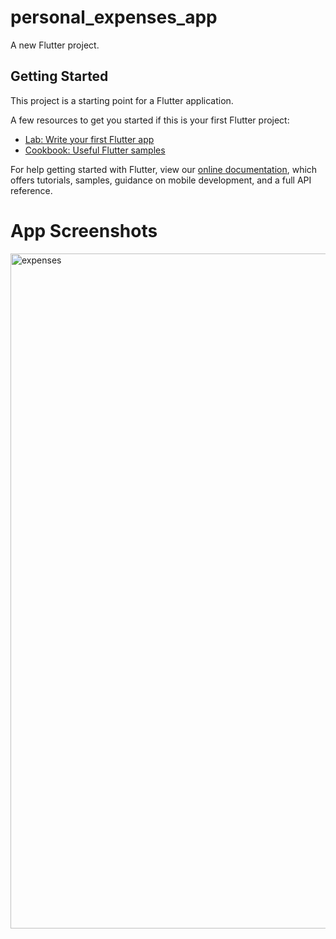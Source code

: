 # personal_expenses_app

A new Flutter project.

## Getting Started

This project is a starting point for a Flutter application.

A few resources to get you started if this is your first Flutter project:

- [Lab: Write your first Flutter app](https://flutter.dev/docs/get-started/codelab)
- [Cookbook: Useful Flutter samples](https://flutter.dev/docs/cookbook)

For help getting started with Flutter, view our
[online documentation](https://flutter.dev/docs), which offers tutorials,
samples, guidance on mobile development, and a full API reference.
# App Screenshots
<img src="https://user-images.githubusercontent.com/15704695/71774104-a5b22b00-2f8e-11ea-944b-6be42b7aa475.png" width="1080" alt="expenses" />
